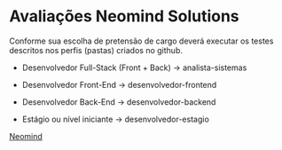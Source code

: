 # Avaliações Neomind Solutions

Conforme sua escolha de pretensão de cargo deverá executar os testes descritos nos perfis (pastas) criados no github.

- Desenvolvedor Full-Stack (Front + Back) -> analista-sistemas

- Desenvolvedor Front-End -> desenvolvedor-frontend

- Desenvolvedor Back-End -> desenvolvedor-backend

- Estágio ou nível iniciante -> desenvolvedor-estagio

[Neomind](https://www.neomind.com.br/fusion/portal_neomind/)
